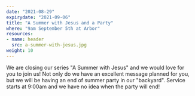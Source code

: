 ```yaml
---
date: "2021-08-29"
expirydate: "2021-09-06"
title: "A Summer with Jesus and a Party"
where: "9am September 5th at Arbor"
resources:
- name: header
  src: a-summer-with-jesus.jpg
weight: 10
---
```

 
We are closing our series "A Summer with Jesus" and we would love for you to join us! Not only do we have an excellent message planned for you, but we will be having an end of summer party in our "backyard". Service starts at 9:00am and we have no idea when the party will end!


